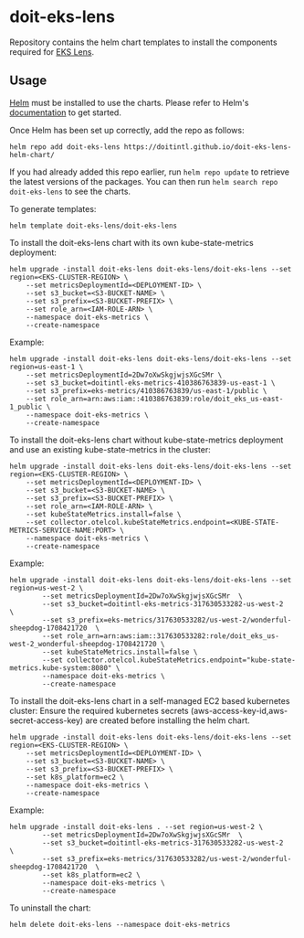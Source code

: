 # doit-eks-lens

Repository contains the helm chart templates to install the components required for [EKS Lens](#https://help.doit.com/docs/dashboards/eks-lens).

## Usage

[Helm](https://helm.sh) must be installed to use the charts.  Please refer to Helm's [documentation](https://helm.sh/docs) to get started.

Once Helm has been set up correctly, add the repo as follows:

    helm repo add doit-eks-lens https://doitintl.github.io/doit-eks-lens-helm-chart/

If you had already added this repo earlier, run `helm repo update` to retrieve the latest versions of the packages. You can then run `helm search repo doit-eks-lens` to see the charts.

To generate templates:

    helm template doit-eks-lens/doit-eks-lens

To install the doit-eks-lens chart with its own kube-state-metrics deployment:

    helm upgrade -install doit-eks-lens doit-eks-lens/doit-eks-lens --set region=<EKS-CLUSTER-REGION> \
        --set metricsDeploymentId=<DEPLOYMENT-ID> \
        --set s3_bucket=<S3-BUCKET-NAME> \
        --set s3_prefix=<S3-BUCKET-PREFIX> \
        --set role_arn=<IAM-ROLE-ARN> \
        --namespace doit-eks-metrics \
        --create-namespace

Example:

    helm upgrade -install doit-eks-lens doit-eks-lens/doit-eks-lens --set region=us-east-1 \
        --set metricsDeploymentId=2Dw7oXwSkgjwjsXGcSMr \
        --set s3_bucket=doitintl-eks-metrics-410386763839-us-east-1 \
        --set s3_prefix=eks-metrics/410386763839/us-east-1/public \
        --set role_arn=arn:aws:iam::410386763839:role/doit_eks_us-east-1_public \
        --namespace doit-eks-metrics \
        --create-namespace

To install the doit-eks-lens chart without kube-state-metrics deployment and use an existing kube-state-metrics in the cluster:

    helm upgrade -install doit-eks-lens doit-eks-lens/doit-eks-lens --set region=<EKS-CLUSTER-REGION> \
        --set metricsDeploymentId=<DEPLOYMENT-ID> \
        --set s3_bucket=<S3-BUCKET-NAME> \
        --set s3_prefix=<S3-BUCKET-PREFIX> \
        --set role_arn=<IAM-ROLE-ARN> \
        --set kubeStateMetrics.install=false \
        --set collector.otelcol.kubeStateMetrics.endpoint=<KUBE-STATE-METRICS-SERVICE-NAME:PORT> \
        --namespace doit-eks-metrics \
        --create-namespace

Example:

    helm upgrade -install doit-eks-lens doit-eks-lens/doit-eks-lens --set region=us-west-2 \
            --set metricsDeploymentId=2Dw7oXwSkgjwjsXGcSMr  \
            --set s3_bucket=doitintl-eks-metrics-317630533282-us-west-2   \
            --set s3_prefix=eks-metrics/317630533282/us-west-2/wonderful-sheepdog-1708421720  \
            --set role_arn=arn:aws:iam::317630533282:role/doit_eks_us-west-2_wonderful-sheepdog-1708421720 \
            --set kubeStateMetrics.install=false \
            --set collector.otelcol.kubeStateMetrics.endpoint="kube-state-metrics.kube-system:8080" \
            --namespace doit-eks-metrics \
            --create-namespace

To install the doit-eks-lens chart in a self-managed EC2 based kubernetes cluster:
Ensure the required kubernetes secrets (aws-access-key-id,aws-secret-access-key) are created before installing the helm chart.

    helm upgrade -install doit-eks-lens doit-eks-lens/doit-eks-lens --set region=<EKS-CLUSTER-REGION> \
        --set metricsDeploymentId=<DEPLOYMENT-ID> \
        --set s3_bucket=<S3-BUCKET-NAME> \
        --set s3_prefix=<S3-BUCKET-PREFIX> \
        --set k8s_platform=ec2 \
        --namespace doit-eks-metrics \
        --create-namespace

Example:

    helm upgrade -install doit-eks-lens . --set region=us-west-2 \
            --set metricsDeploymentId=2Dw7oXwSkgjwjsXGcSMr  \
            --set s3_bucket=doitintl-eks-metrics-317630533282-us-west-2   \
            --set s3_prefix=eks-metrics/317630533282/us-west-2/wonderful-sheepdog-1708421720  \
            --set k8s_platform=ec2 \
            --namespace doit-eks-metrics \
            --create-namespace


To uninstall the chart:

    helm delete doit-eks-lens --namespace doit-eks-metrics 
